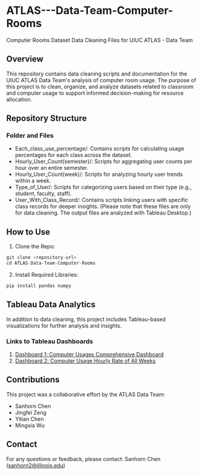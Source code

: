 # ATLAS---Data-Team-Computer-Rooms
Computer Rooms Dataset Data Cleaning Files for UIUC ATLAS - Data Team

## Overview
This repository contains data cleaning scripts and documentation for the UIUC ATLAS Data Team's analysis of computer room usage. The purpose of this project is to clean, organize, and analyze datasets related to classroom and computer usage to support informed decision-making for resource allocation.

## Repository Structure
### Folder and Files
- Each_class_use_percentage/: Contains scripts for calculating usage percentages for each class across the dataset.
- Hourly_User_Count(semester)/: Scripts for aggregating user counts per hour over an entire semester.
- Hourly_User_Count(week)/: Scripts for analyzing hourly user trends within a week.
- Type_of_User/: Scripts for categorizing users based on their type (e.g., student, faculty, staff).
- User_With_Class_Record/: Contains scripts linking users with specific class records for deeper insights.
(Please note that these files are only for data cleaning. The output files are analyzed with Tableau Desktop.)

## How to Use
1. Clone the Repo:
```python
git clone <repository-url>  
cd ATLAS-Data-Team-Computer-Rooms  
```
2. Install Required Libraries:
```python
pip install pandas numpy
```

## Tableau Data Analytics
In addition to data cleaning, this project includes Tableau-based visualizations for further analysis and insights.
### Links to Tableau Dashboards
1. [Dashboard 1: Computer Usages Comprehensive Dashboard](https://public.tableau.com/app/profile/ethan.chen1154/viz/ATLAS-DataTeam-/DATATEAM-1?publish=yes)  
2. [Dashboard 2: Computer Usage Hourly Rate of All Weeks](https://public.tableau.com/app/profile/ethan.chen1154/viz/usagerateineachhourperiod/usagerateineachhourperiod1#1)

## Contributions
This project was a collaborative effort by the ATLAS Data Team:
- Sanhorn Chen
- Jingfei Zeng
- Yitian Chen
- Mingxia Wu

## Contact
For any questions or feedback, please contact: Sanhorn Chen (sanhorn2@illinois.edu)
